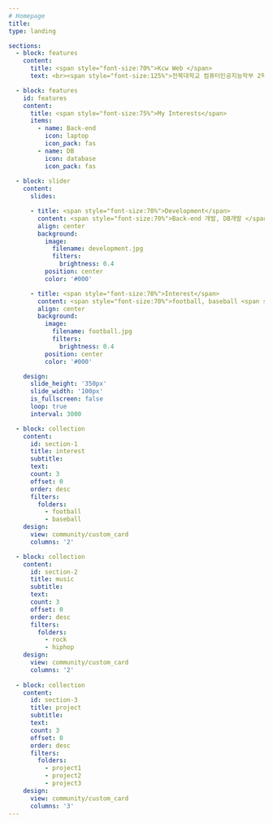 ```yaml
---
# Homepage
title:
type: landing

sections:
  - block: features
    content:
      title: <span style="font-size:70%">Kcw Web </span>
      text: <br><span style="font-size:125%">전북대학교 컴퓨터인공지능학부 2학년 김찬우의 홈페이지에 오신 것을 환영합니다.</span> <br><br>

  - block: features
    id: features
    content:
      title: <span style="font-size:75%">My Interests</span>
      items:
        - name: Back-end
          icon: laptop
          icon_pack: fas
        - name: DB
          icon: database
          icon_pack: fas
        
  - block: slider
    content:
      slides:

      - title: <span style="font-size:70%">Development</span>
        content: <span style="font-size:70%">Back-end 개발, DB개발 </span>
        align: center
        background:
          image:
            filename: development.jpg
            filters:
              brightness: 0.4
          position: center
          color: '#000'

      - title: <span style="font-size:70%">Interest</span>
        content: <span style="font-size:70%">football, baseball <span style="font-size:70%">
        align: center
        background:
          image:
            filename: football.jpg
            filters:
              brightness: 0.4
          position: center
          color: '#000'

    design:
      slide_height: '350px'
      slide_width: '100px'
      is_fullscreen: false
      loop: true
      interval: 3000

  - block: collection
    content:
      id: section-1
      title: interest
      subtitle:
      text:
      count: 3
      offset: 0
      order: desc
      filters:
        folders:
          - football
          - baseball
    design:
      view: community/custom_card
      columns: '2'

  - block: collection
    content:
      id: section-2
      title: music
      subtitle:
      text:
      count: 3
      offset: 0
      order: desc
      filters:
        folders:
          - rock
          - hiphop
    design:
      view: community/custom_card
      columns: '2'
  
  - block: collection
    content:
      id: section-3
      title: project
      subtitle:
      text:
      count: 3
      offset: 0
      order: desc
      filters:
        folders:
          - project1
          - project2
          - project3
    design:
      view: community/custom_card
      columns: '3'
---
```

